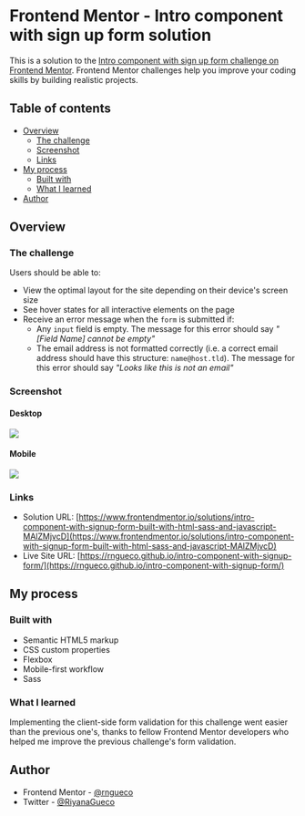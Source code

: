 # Frontend Mentor - Intro component with sign up form solution

This is a solution to the [Intro component with sign up form challenge on Frontend Mentor](https://www.frontendmentor.io/challenges/intro-component-with-signup-form-5cf91bd49edda32581d28fd1). Frontend Mentor challenges help you improve your coding skills by building realistic projects. 

## Table of contents

- [Overview](#overview)
  - [The challenge](#the-challenge)
  - [Screenshot](#screenshot)
  - [Links](#links)
- [My process](#my-process)
  - [Built with](#built-with)
  - [What I learned](#what-i-learned)
- [Author](#author)

## Overview

### The challenge

Users should be able to:

- View the optimal layout for the site depending on their device's screen size
- See hover states for all interactive elements on the page
- Receive an error message when the `form` is submitted if:
  - Any `input` field is empty. The message for this error should say *"[Field Name] cannot be empty"*
  - The email address is not formatted correctly (i.e. a correct email address should have this structure: `name@host.tld`). The message for this error should say *"Looks like this is not an email"*

### Screenshot

#### Desktop
![](images/screenshot-desktop.png)

#### Mobile
![](images/screenshot-mobile.png)

### Links

- Solution URL: [https://www.frontendmentor.io/solutions/intro-component-with-signup-form-built-with-html-sass-and-javascript-MAlZMjvcD](https://www.frontendmentor.io/solutions/intro-component-with-signup-form-built-with-html-sass-and-javascript-MAlZMjvcD)
- Live Site URL: [https://rngueco.github.io/intro-component-with-signup-form/](https://rngueco.github.io/intro-component-with-signup-form/)

## My process

### Built with

- Semantic HTML5 markup
- CSS custom properties
- Flexbox
- Mobile-first workflow
- Sass

### What I learned

Implementing the client-side form validation for this challenge went easier than the previous one's, thanks to fellow Frontend Mentor developers who helped me improve the previous challenge's form validation.

## Author

- Frontend Mentor - [@rngueco](https://www.frontendmentor.io/profile/rngueco)
- Twitter - [@RiyanaGueco](https://www.twitter.com/RiyanaGueco)
